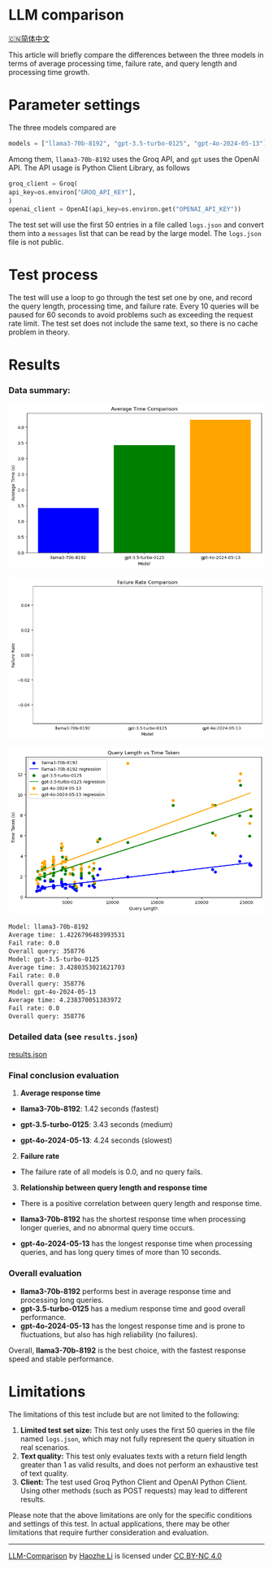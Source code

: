# LLM comparison

[🇨🇳简体中文](README-zh.md)

This article will briefly compare the differences between the three models in terms of average processing time, failure rate, and query length and processing time growth.

# Parameter settings

The three models compared are

````python
models = ["llama3-70b-8192", "gpt-3.5-turbo-0125", "gpt-4o-2024-05-13"]
````

Among them, `llama3-70b-8192` uses the Groq API, and `gpt` uses the OpenAI API. The API usage is Python Client Library, as follows

````python
groq_client = Groq(
api_key=os.environ["GROQ_API_KEY"],
)
openai_client = OpenAI(api_key=os.environ.get("OPENAI_API_KEY"))
````

The test set will use the first 50 entries in a file called `logs.json` and convert them into a `messages` list that can be read by the large model. The `logs.json` file is not public.

# Test process

The test will use a loop to go through the test set one by one, and record the query length, processing time, and failure rate. Every 10 queries will be paused for 60 seconds to avoid problems such as exceeding the request rate limit. The test set does not include the same text, so there is no cache problem in theory.

# Results

### Data summary:

![output1](output1.png)

![output2](output2.png)

![output3](output3.png)

````
Model: llama3-70b-8192
Average time: 1.4226796483993531
Fail rate: 0.0
Overall query: 358776
Model: gpt-3.5-turbo-0125
Average time: 3.4280353021621703
Fail rate: 0.0
Overall query: 358776
Model: gpt-4o-2024-05-13
Average time: 4.238370051383972
Fail rate: 0.0
Overall query: 358776
````

### Detailed data (see `results.json`)

[results.json](/results.json)

### Final conclusion evaluation

1. **Average response time**

- **llama3-70b-8192**: 1.42 seconds (fastest)

- **gpt-3.5-turbo-0125**: 3.43 seconds (medium)

- **gpt-4o-2024-05-13**: 4.24 seconds (slowest)

2. **Failure rate**

- The failure rate of all models is 0.0, and no query fails.

3. **Relationship between query length and response time**

- There is a positive correlation between query length and response time.

- **llama3-70b-8192** has the shortest response time when processing longer queries, and no abnormal query time occurs.

- **gpt-4o-2024-05-13** has the longest response time when processing queries, and has long query times of more than 10 seconds.

### Overall evaluation
- **llama3-70b-8192** performs best in average response time and processing long queries.
- **gpt-3.5-turbo-0125** has a medium response time and good overall performance.
- **gpt-4o-2024-05-13** has the longest response time and is prone to fluctuations, but also has high reliability (no failures).

Overall, **llama3-70b-8192** is the best choice, with the fastest response speed and stable performance.

# Limitations
The limitations of this test include but are not limited to the following:

1. **Limited test set size:** This test only uses the first 50 queries in the file named `logs.json`, which may not fully represent the query situation in real scenarios.
2. **Text quality:** This test only evaluates texts with a return field length greater than 1 as valid results, and does not perform an exhaustive test of text quality.
3. **Client:** The test used Groq Python Client and OpenAI Python Client. Using other methods (such as POST requests) may lead to different results.

Please note that the above limitations are only for the specific conditions and settings of this test. In actual applications, there may be other limitations that require further consideration and evaluation.

---

<p xmlns:cc="http://creativecommons.org/ns#" xmlns:dct="http://purl.org/dc/terms/"><a property="dct:title" rel="cc:attributionURL" href="https://haozhe-li.github.io/LLM-Comparison/">LLM-Comparison</a> by <a rel="cc:attributionURL dct:creator" property="cc:attributionName" href="https://haozhe.li">Haozhe Li</a> is licensed under <a href="https://creativecommons.org/licenses/by-nc/4.0/?ref=chooser-v1" target="_blank" rel="license noopener noreferrer" style="display:inline-block;">CC BY-NC 4.0<img style="height:22px!important;margin-left:3px;vertical-align:text-bottom;" src="https://mirrors.creativecommons.org/presskit/icons/cc.svg?ref=chooser-v1" alt=""><img style="height:22px!important;margin-left:3px;vertical-align:text-bottom;" src="https://mirrors.creativecommons.org/presskit/icons/by.svg?ref=chooser-v1" alt=""><img style="height:22px!important;margin-left:3px;vertical-align:text-bottom;" src="https://mirrors.creativecommons.org/presskit/icons/nc.svg?ref=chooser-v1" alt=""></a></p>